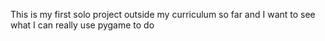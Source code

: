 This is my first solo project outside my curriculum so far and I want to see what I can really use pygame to do

